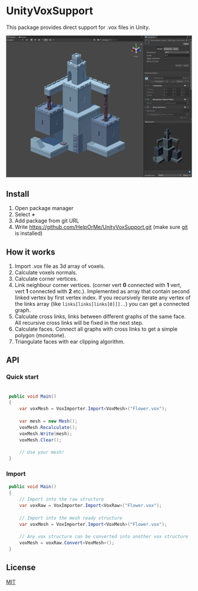# UnityVoxSupport

This package provides direct support for .vox files in Unity.

![](git/UIImage.png)


## Install

1. Open package manager
2. Select **+**
3. Add package from git URL
4. Write https://github.com/HelpOrMe/UnityVoxSupport.git (make sure [git](https://git-scm.com/downloads) is installed)


## How it works

1. Import .vox file as 3d array of voxels. 
2. Calculate voxels normals.
3. Calculate corner vertices.
4. Link neighbour corner vertices.
   (corner vert **0** connected with **1** vert, vert **1** connected with **2** etc.).
   Implemented as array that contain second linked vertex by first vertex index. 
   If you recursively iterate any vertex of the links array (like `links[links[links[0]]]..`) 
   you can get a connected graph.
5. Calculate cross links, links between different graphs of the same face. 
   All recursive cross links will be fixed in the next step.
6. Calculate faces. Connect all graphs with cross links to get a simple polygon (monotone).
7. Triangulate faces with ear clipping algorithm.


## API

### Quick start

```c#

 public void Main()
 {
     var voxMesh = VoxImporter.Import<VoxMesh>("Flower.vox");
     
     var mesh = new Mesh(); 
     voxMesh.Recalculate();
     voxMesh.Write(mesh);
     voxMesh.Clear();
     
     // Use your mesh!
 }
```

### Import

```c#
 public void Main()
 {
     // Import into the raw structure
     var voxRaw = VoxImporter.Import<VoxRaw>("Flower.vox");
     
     // Import into the mesh ready structure
     var voxMesh = VoxImporter.Import<VoxMesh>("Flower.vox");
     
     // Any vox structure can be converted into another vox structure  
     voxMesh = voxRaw.Convert<VoxMesh>();
 }
```


## License

[MIT](LICENSE)
